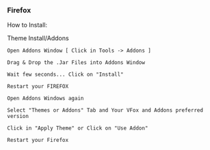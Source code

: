 ### Firefox

How to Install:

Theme Install/Addons

	Open Addons Window [ Click in Tools -> Addons ]
	
	Drag & Drop the .Jar Files into Addons Window

	Wait few seconds... Click on "Install"
	
	Restart your FIREFOX

	Open Addons Windows again

	Select "Themes or Addons" Tab and Your VFox and Addons preferred version 

	Click in "Apply Theme" or Click on "Use Addon"

	Restart your Firefox
